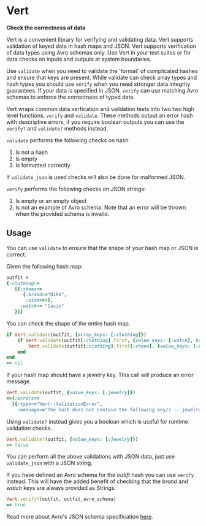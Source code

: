 # Vert

**Check the correctness of data**

Vert is a convenient library for verifying and validating data. Vert supports validation of keyed data in hash maps
and JSON. Vert supports verification of data types using Avro schemas only. Use Vert in your test suites 
or for data checks on inputs and outputs at system boundaries.

Use `validate` when you need to validate the 'format' of complicated hashes and
ensure that keys are present. While validate can check array types and
hash types you should use `verify` when you need stronger data
integrity guarantees. If your data is specified in JSON, `verify` can use
matching Avro schemas to enforce the correctness of typed data.

Vert wraps common data verfication and vaildation tests into two two high level
functions, `verify` and `validate`. These methods output an error hash
with descriptive errors, if you require boolean outputs you can use
the `verify?` and `validate?` methods instead.

`validate` performs the following checks on hash:

1. Is not a hash
1. Is empty
1. Is formatted correctly 

If `validate_json` is used checks will also be done for malformed JSON.
 
`verify` performs the following checks on JSON strings:
1. Is empty or an empty object
2. Is not an example of Avro schema. Note that an error will be thrown when the provided schema is invalid.

## Usage

You can use `validate` to ensure that the shape of your hash map or JSON
is correct.

Given the following hash map:

```ruby
outfit =
{:clothing=>
   [{:shoes=>
      {:brand=>"Nike", 
       :size=>9}, 
     :watch=> "Casio"
   }]}
```

You can check the shape of the entire hash map.

```ruby
if Vert.validate(outfit, {array_keys: [:clothing]})
    if Vert.validate(outfit[:clothing].first, {value_keys: [:watch], hash_keys: [:shoes]})
        Vert.validate(outfit[:clothing].first[:shoes], {value_keys: [:brand, :size]})
    end
end
=> nil
```

If your hash map should have a jewelry key. This call will produce an
error message.

```ruby
Vert.validate(outfit, {value_keys: [:jewelry]})
=>{:errors=>
  [{:type=>"Vert::ValidationError",
    :message=>"The hash does not contain the following key/s :- jewelry"}]}
```

Using `validate?` instead gives you a boolean which is useful
for runtime validation checks.

```ruby
Vert.validate?(outfit, {value_keys: [:jewelry]})
=> false
```

You can perform all the above validations with JSON data, just use `validate_json` with a JSON string.

If you have defined an Avro schema for the *outift* hash you can use `verify` instead. This will have the added benefit of checking that the *brand* and *watch* keys are always provided as Strings. 

```ruby
Vert.verify?(outfit, outfit_avro_schema)
=> true
```

Read more about Avro's JSON schema specification [here](https://avro.apache.org/docs/1.7.6/spec.html#schemas).
